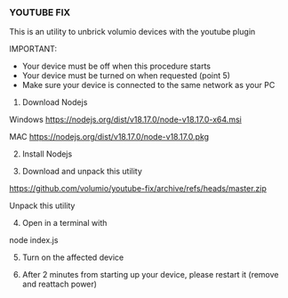 ### YOUTUBE FIX 

This is an utility to unbrick volumio devices with the youtube plugin 

IMPORTANT: 
- Your device must be off when this procedure starts 
- Your device must be turned on when requested (point 5)
- Make sure your device is connected to the same network as your PC 

1) Download Nodejs 

Windows 
https://nodejs.org/dist/v18.17.0/node-v18.17.0-x64.msi


MAC 
https://nodejs.org/dist/v18.17.0/node-v18.17.0.pkg

2) Install Nodejs 

3) Download and unpack this utility 

https://github.com/volumio/youtube-fix/archive/refs/heads/master.zip

Unpack this utility 

4) Open in a terminal with 

node index.js 

5) Turn on the affected device 

6) After 2 minutes from starting up your device, please restart it (remove and reattach power)

